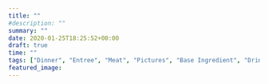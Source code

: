 ```yaml
---
title: ""
#description: ""
summary: ""
date: 2020-01-25T18:25:52+00:00
draft: true
time: ""
tags: ["Dinner", "Entree", "Meat", "Pictures", "Base Ingredient", "Drink", "Fermentation", "Condiment", "Chili Pepper", "Tofu", "Vegetarian", "Wok", "Sauce", "Indian", "Kimchi", "Soup", "Beef", "Chicken", "Fried", "Shrimp", "Favorite", "Babish", "Breakfast", "Potato", "Dry Brine", "No Recipe", "Special Occasion", "List", "Side", "Big Batch", "Fundamental", "Grill Oven", "Tomato", "Chickpeas", "Grill", "Sous Vide", "Cauliflower", "Roasting", "Barbecue", "Forgettable", "Needs Formatting", "Poblano", "Pork", "Tomatillo", "Curing", "Pictures Missing", "Smoking", "One-Off", "Fat Rendering", "Tallow"]
featured_image: 
---
```

